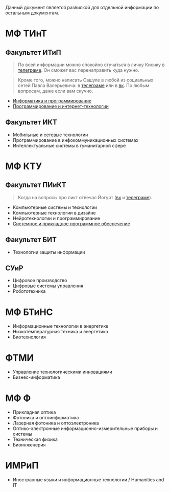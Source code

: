 Данный документ является развилкой для отдельной информации по остальным документам.
# МФ ТИнТ
## Факультет ИТиП
> По всей информации можно спокойно стучаться в личку Кисику в [телеграме](https://t.me/FrediKats). Он сможет вас перенаправить куда нужно.

> Кроме того, можно написать Сашуле в любой из социальных сетей Павла Валерьевича: в [телеграме](https://tele.click/trall) или в [вк](https://vk.com/memesdotcom). По любым вопросам, даже если вам скучно.

- [Информатика и программирование](programs/tint/ct.md)
- [Программирование и интернет-технологии](programs/tint/is.md)

## Факультет ИКТ
- Мобильные и сетевые технологии
- Программирование в инфокоммуникационных системах
- Интеллектуальные системы в гуманитарной сфере

# МФ КТУ

## Факультет ПИиКТ

> Когда на вопросы про пикт отвечал Йогурт ([вк](https://vk.com/YogurtTheHorse) и [телеграме](https://tele.click/YogurtTheHorse)).

- Компьютерные системы и технологии
- Компьютерные технологии в дизайне
- Нейротехнологии и программирование
- [Системное и прикладное программное обеспечение](programs/ktu/sppo.md)

## Факультет БИТ

- Технологии защиты информации

## СУиР

- Цифровое производство
- Цифровые системы управления
- Робототехника

# МФ БТиНС

- Информационные технологии в энергетике
- Низкотемпературная техника и энергетика
- Биотехнология

# ФТМИ

- Управление технологическими инновациями
- Бизнес-информатика

# МФ Ф

- Прикладная оптика
- Фотоника и оптоинформатика
- Лазерная фотоника и оптоэлектроника
- Оптико-электронные информационно-измерительные приборы и системы
- Техническая физика
- Биоинженерия

# ИМРиП

- Иностранные языки и информационные технологии / Humanities and IT

